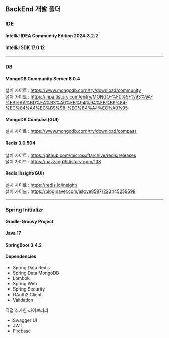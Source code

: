 ## BackEnd 개발 폴더

### IDE
#### IntelliJ IDEA Community Edition 2024.3.2.2
#### IntelliJ SDK 17.0.12

---
### DB
#### MongoDB Community Server 8.0.4
설치 사이트 : https://www.mongodb.com/try/download/community <br>
설치 가이드 : https://inpa.tistory.com/entry/MONGO-%F0%9F%93%9A-%EB%AA%BD%EA%B3%A0%EB%94%94%EB%B9%84-%EC%84%A4%EC%B9%98-%EC%84%A4%EC%A0%95
#### MongoDB Compass(GUI)
설치 사이트 : https://www.mongodb.com/try/download/compass
#### Redis 3.0.504
설치 사이트 : https://github.com/microsoftarchive/redis/releases <br>
설치 가이드 : https://nazzang19.tistory.com/138
#### Redis Insight(GUI)
설치 사이트 : https://redis.io/insight/ <br>
설치 가이드 : https://blog.naver.com/islove8587/223445259598


---
### Spring Initializr
#### Gradle-Groovy Project
#### Java 17
#### SpringBoot 3.4.2
#### Dependencies
- Spring Data Redis
- Spring Data MongoDB
- Lombok
- Spring Web
- Spring Security
- OAuth2 Client
- Validation

직접 추가한 라이브러리
- Swagger UI
- JWT
- Firebase
